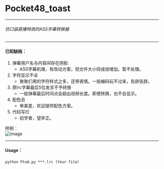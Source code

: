 # Pocket48_toast
----
###### 仿口袋直播特效的ASS字幕转换器
---
#### 已知缺陷：
1. 弹幕用户名与内容间存在阴影:
     - ASS字幕机理，有改动方案，但文件大小将成倍增加。暂不处理。
2. 字符显示不全
     - 聚聚们用的字符样式之多，还带表情。一般编码玩不过来，告辞告辞。
3. 原lrc字幕最后5位发言不予转换
     - 一般弹幕最后时间点会超出视频长度。即使转换，也不会显示。
4. 配色丑
     - 审美差，欢迎提供配色方案。
5. 代码写烂
     - 初学者，望斧正。


样例：     
![image](https://github.com/GNZ48live/Pocket48_to_ass/blob/master/Simple.jpg "蕾蕾镇楼")

------------
#### Usage：
```
python PtoA.py ***.lrc (Your file）
```
